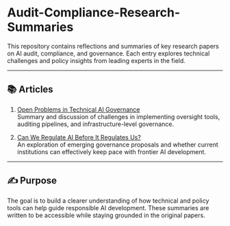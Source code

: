 # Audit-Compliance-Research-Summaries

This repository contains reflections and summaries of key research papers on AI audit, compliance, and governance. Each entry explores technical challenges and policy insights from leading experts in the field.

---

## 📚 Articles

1. [Open Problems in Technical AI Governance](Open_Problems_in_Technical_AI_Governance.md)  
   Summary and discussion of challenges in implementing oversight tools, auditing pipelines, and infrastructure-level governance.

2. [Can We Regulate AI Before It Regulates Us?](Can_We_Regulate_AI_Before_It_Regulates_Us.md)  
   An exploration of emerging governance proposals and whether current institutions can effectively keep pace with frontier AI development.

---

## ✍️ Purpose

The goal is to build a clearer understanding of how technical and policy tools can help guide responsible AI development. These summaries are written to be accessible while staying grounded in the original papers.
